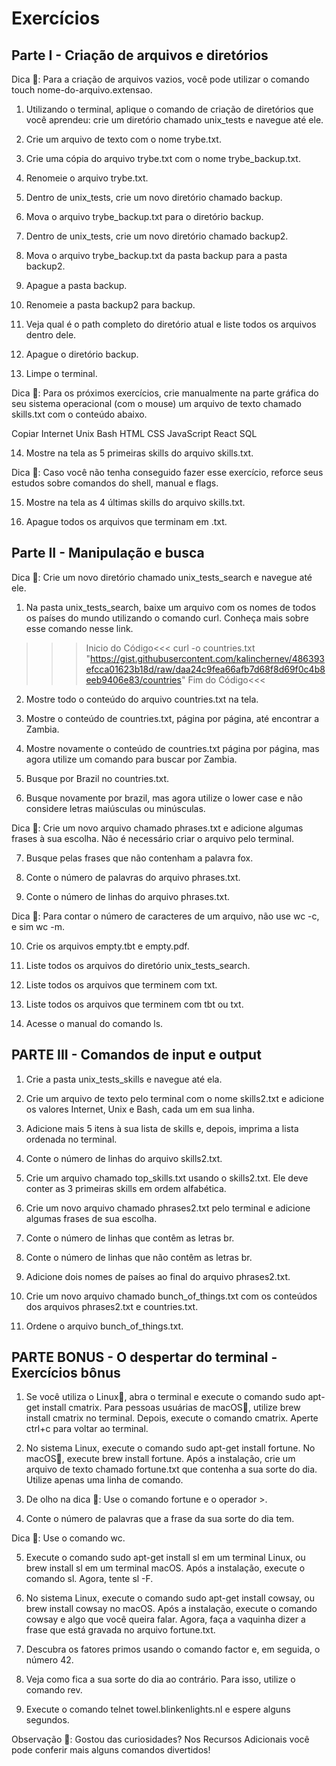 # Exercícios

## Parte I - Criação de arquivos e diretórios

Dica 👀: Para a criação de arquivos vazios, você pode utilizar o comando touch nome-do-arquivo.extensao.

1. Utilizando o terminal, aplique o comando de criação de diretórios que você aprendeu: crie um diretório chamado unix_tests e navegue até ele.

2. Crie um arquivo de texto com o nome trybe.txt.

3. Crie uma cópia do arquivo trybe.txt com o nome trybe_backup.txt.

4. Renomeie o arquivo trybe.txt.

5. Dentro de unix_tests, crie um novo diretório chamado backup.

6. Mova o arquivo trybe_backup.txt para o diretório backup.

7. Dentro de unix_tests, crie um novo diretório chamado backup2.

8. Mova o arquivo trybe_backup.txt da pasta backup para a pasta backup2.

9. Apague a pasta backup.

10. Renomeie a pasta backup2 para backup.

11. Veja qual é o path completo do diretório atual e liste todos os arquivos dentro dele.

12. Apague o diretório backup.

13. Limpe o terminal.

Dica 👀: Para os próximos exercícios, crie manualmente na parte gráfica do seu sistema operacional (com o mouse) um arquivo de texto chamado skills.txt com o conteúdo abaixo.

Copiar
Internet
Unix
Bash
HTML
CSS
JavaScript
React
SQL

14. Mostre na tela as 5 primeiras skills do arquivo skills.txt.

Dica 👀: Caso você não tenha conseguido fazer esse exercício, reforce seus estudos sobre comandos do shell, manual e flags.

15. Mostre na tela as 4 últimas skills do arquivo skills.txt.

16. Apague todos os arquivos que terminam em .txt.


## Parte II - Manipulação e busca

Dica 👀: Crie um novo diretório chamado unix_tests_search e navegue até ele.

1. Na pasta unix_tests_search, baixe um arquivo com os nomes de todos os países do mundo utilizando o comando curl. Conheça mais sobre esse comando nesse link.

>>>Inicio do Código<<<
curl -o countries.txt "https://gist.githubusercontent.com/kalinchernev/486393efcca01623b18d/raw/daa24c9fea66afb7d68f8d69f0c4b8eeb9406e83/countries"
>>>Fim do Código<<<

2. Mostre todo o conteúdo do arquivo countries.txt na tela.

3. Mostre o conteúdo de countries.txt, página por página, até encontrar a Zambia.

4. Mostre novamente o conteúdo de countries.txt página por página, mas agora utilize um comando para buscar por Zambia.

5. Busque por Brazil no countries.txt.

6. Busque novamente por brazil, mas agora utilize o lower case e não considere letras maiúsculas ou minúsculas.

Dica 👀: Crie um novo arquivo chamado phrases.txt e adicione algumas frases à sua escolha. Não é necessário criar o arquivo pelo terminal.

7. Busque pelas frases que não contenham a palavra fox.

8. Conte o número de palavras do arquivo phrases.txt.

9. Conte o número de linhas do arquivo phrases.txt.

Dica 👀: Para contar o número de caracteres de um arquivo, não use wc -c, e sim wc -m.

10. Crie os arquivos empty.tbt e empty.pdf.

11. Liste todos os arquivos do diretório unix_tests_search.

12. Liste todos os arquivos que terminem com txt.

13. Liste todos os arquivos que terminem com tbt ou txt.

14. Acesse o manual do comando ls.

## PARTE III - Comandos de input e output

1. Crie a pasta unix_tests_skills e navegue até ela.

2. Crie um arquivo de texto pelo terminal com o nome skills2.txt e adicione os valores Internet, Unix e Bash, cada um em sua linha.

3. Adicione mais 5 itens à sua lista de skills e, depois, imprima a lista ordenada no terminal.

4. Conte o número de linhas do arquivo skills2.txt.

5. Crie um arquivo chamado top_skills.txt usando o skills2.txt. Ele deve conter as 3 primeiras skills em ordem alfabética.

6. Crie um novo arquivo chamado phrases2.txt pelo terminal e adicione algumas frases de sua escolha.

7. Conte o número de linhas que contêm as letras br.

8. Conte o número de linhas que não contêm as letras br.

9. Adicione dois nomes de países ao final do arquivo phrases2.txt.

10. Crie um novo arquivo chamado bunch_of_things.txt com os conteúdos dos arquivos phrases2.txt e countries.txt.

11. Ordene o arquivo bunch_of_things.txt.

## PARTE BONUS - O despertar do terminal - Exercícios bônus

1. Se você utiliza o Linux🐧, abra o terminal e execute o comando sudo apt-get install cmatrix. Para pessoas usuárias de macOS🍎, utilize brew install cmatrix no terminal. Depois, execute o comando cmatrix. Aperte ctrl+c para voltar ao terminal.

2. No sistema Linux, execute o comando sudo apt-get install fortune. No macOS🍎, execute brew install fortune. Após a instalação, crie um arquivo de texto chamado fortune.txt que contenha a sua sorte do dia. Utilize apenas uma linha de comando.

3. De olho na dica 👀: Use o comando fortune e o operador >.

4. Conte o número de palavras que a frase da sua sorte do dia tem.

Dica 👀: Use o comando wc.

5. Execute o comando sudo apt-get install sl em um terminal Linux, ou brew install sl em um terminal macOS. Após a instalação, execute o comando sl. Agora, tente sl -F.

6. No sistema Linux, execute o comando sudo apt-get install cowsay, ou brew install cowsay no macOS. Após a instalação, execute o comando cowsay e algo que você queira falar. Agora, faça a vaquinha dizer a frase que está gravada no arquivo fortune.txt.

7. Descubra os fatores primos usando o comando factor e, em seguida, o número 42.

8. Veja como fica a sua sorte do dia ao contrário. Para isso, utilize o comando rev.

9. Execute o comando telnet towel.blinkenlights.nl e espere alguns segundos.

Observação 🔎: Gostou das curiosidades? Nos Recursos Adicionais você pode conferir mais alguns comandos divertidos!

